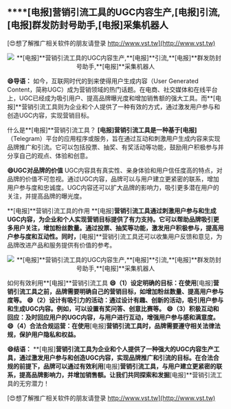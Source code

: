 ## ****[电报]**营销引流工具的UGC内容生产,**[电报]**引流,**[电报]**群发防封号助手,**[电报]**采集机器人**

[😍想了解推广相关软件的朋友请登录 http://www.vst.tw](http://www.vst.tw)

 <center><img src="https://vst.tw/MP4/tuiguang/png/7.png" alt="**[电报]**营销引流工具的UGC内容生产,**[电报]**引流,**[电报]**群发防封号助手,**[电报]**采集机器人"></center>

**😄导语：**
如今，互联网时代的到来使得用户生成内容（User Generated Content，简称UGC）成为营销领域的热门话题。在电商、社交媒体和在线平台上，UGC已经成为吸引用户、提高品牌曝光度和增加销售额的强大工具。而**[电报]**营销引流工具则为企业和个人提供了一种有效的方式，通过激发用户参与和创造UGC内容，实现营销目标。

什么是**[电报]**营销引流工具？
**[电报]**营销引流工具是一种基于**[电报]**（Telegram）平台的应用程序或服务，旨在通过互动和刺激用户生成内容来实现品牌推广和引流。它可以包括投票、抽奖、有奖活动等功能，鼓励用户积极参与并分享自己的观点、体验和创意。

**😄UGC对品牌的价值**
UGC内容具有真实性、亲身体验和用户信任度高的特点，对品牌的价值不可忽视。通过UGC内容，品牌可以与用户建立更紧密的联系，增加用户参与度和忠诚度。UGC内容还可以扩大品牌的影响力，吸引更多潜在用户的关注，并提高品牌的曝光度。

**[电报]**营销引流工具的作用
**[电报]**营销引流工具通过刺激用户参与和生成UGC内容，为企业和个人实现营销目标提供了有力支持。它可以帮助品牌吸引更多用户关注，增加粉丝数量。通过投票、抽奖等功能，激发用户积极参与，提高用户参与度和互动性。同时，**[电报]**营销引流工具还可以收集用户反馈和意见，为品牌改进产品和服务提供有价值的参考。

 <center><img src="https://vst.tw/MP4/tuiguang/png/1.png" alt="**[电报]**营销引流工具的UGC内容生产,**[电报]**引流,**[电报]**群发防封号助手,**[电报]**采集机器人"></center>

如何有效利用**[电报]**营销引流工具
**😄（1）设定明确的目标：在使用**[电报]**营销引流工具之前，品牌需要明确自己的营销目标，如增加粉丝数量、提高用户参与度等。**
**😄（2）设计有吸引力的活动：通过设计有趣、创新的活动，吸引用户参与和生成UGC内容。例如，可以设置有奖问答、创意比赛等。**
**😄（3）积极互动和回应：及时回应用户的UGC内容，与用户进行互动，增强用户参与感和满意度。**
**😄（4）合法合规运营：在使用**[电报]**营销引流工具时，品牌需要遵守相关法律法规，保护用户隐私和权益。**

**😄结语：**
**[电报]**营销引流工具为企业和个人提供了一种强大的UGC内容生产工具，通过激发用户参与和创造UGC内容，实现品牌推广和引流的目标。在合法合规的前提下，品牌可以通过有效利用**[电报]**营销引流工具，与用户建立更紧密的联系，提高品牌影响力，并增加销售额。让我们共同探索和发掘**[电报]**营销引流工具的无穷潜力！

[😍想了解推广相关软件的朋友请登录 http://www.vst.tw](http://www.vst.tw)



